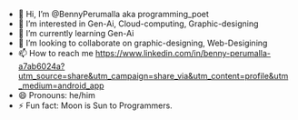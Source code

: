 - 👋 Hi, I’m @BennyPerumalla aka programming_poet
- 👀 I’m interested in Gen-Ai, Cloud-computing, Graphic-designing
- 🌱 I’m currently learning Gen-Ai
- 💞️ I’m looking to collaborate on graphic-designing, Web-Desigining
- 📫 How to reach me https://www.linkedin.com/in/benny-perumalla-a7ab6024a?utm_source=share&utm_campaign=share_via&utm_content=profile&utm_medium=android_app 
- 😄 Pronouns: he/him
- ⚡ Fun fact: Moon is Sun to Programmers.

<!---
BennyPerumalla/BennyPerumalla is a ✨ special ✨ repository because its `README.md` (this file) appears on your GitHub profile.
You can click the Preview link to take a look at your changes.
--->
